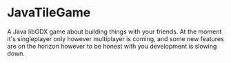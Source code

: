 # JavaTileGame

A Java libGDX game about building things with your friends. At the moment it's singleplayer only however multiplayer is coming, and some new features are on the horizon however to be honest with you development is slowing down.
